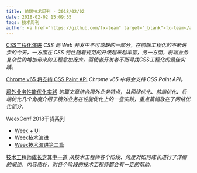 ```yaml
---
title: 前端技术周刊 - 2018/02/02
date: 2018-02-02 15:09:55
tags: 技术周刊
author: <a href="https://github.com/fx-team" target="_blank">fx-team</a>
---
```


[CSS工程化演进](https://zhuanlan.zhihu.com/p/32117359)
*CSS 是 Web 开发中不可或缺的一部分，在前端工程化的不断进步的今天，一方面在 CSS 特性随着规范的升级越来越丰富，另一方面，前端业务复杂性的增加带来的工程愈加庞大，驱使者开发者不断寻找CSS工程化的最佳实践。*

[Chrome v65 将支持 CSS Paint API](https://zhuanlan.zhihu.com/p/33199749)
*Chrome v65 中将会支持 CSS Paint API。*

[境外业务性能优化实践](https://zhuanlan.zhihu.com/p/33179166)
*这篇文章结合境外业务特点，从网络优化、前端优化、后端优化几个角度介绍了境外业务在性能优化上的一些实践，重点篇幅放在了网络优化部分。*

WeexConf 2018干货系列
  - [Weex + Ui](https://mp.weixin.qq.com/s/Sa3FcIKvWSDq_zOlQZ9d6Q)
  - [Weex技术演进](https://mp.weixin.qq.com/s/shC1Ydakvl-n2KoEWbMsTw)
  - [Weex技术演进第二篇](https://mp.weixin.qq.com/s/SoctOi9XG39QQTmfPARWgA)

[技术工程师成长之其中一道](https://www.baidufe.com/item/c48cdd8e24e5ace8cef2.html)
*从技术工程师各个阶段、角度对如何成长进行了详细的阐述，内容质朴，对各个阶段的技术工程师都会有一定的帮助。*